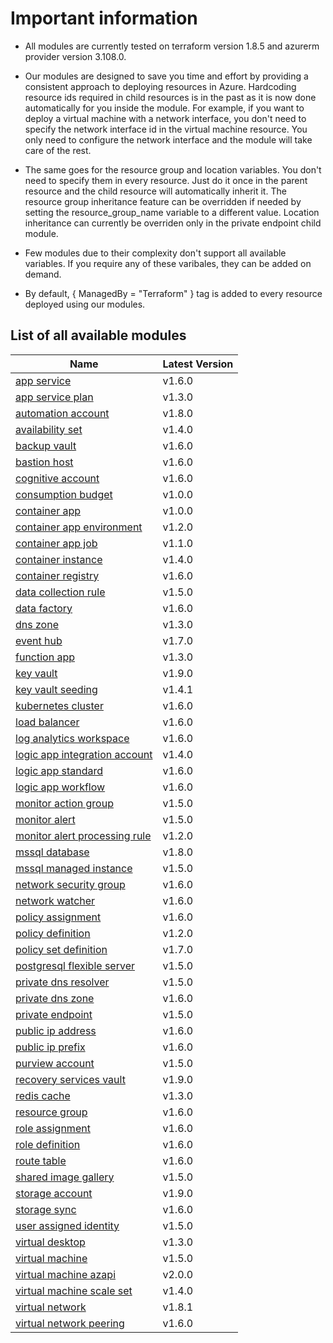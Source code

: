 # Important information
* All modules are currently tested on terraform version 1.8.5 and azurerm provider version 3.108.0.

* Our modules are designed to save you time and effort by providing a consistent approach to deploying resources in Azure. Hardcoding resource ids required in child resources is in the past as it is now done automatically for you inside the module. For example, if you want to deploy a virtual machine with a network interface, you don't need to specify the network interface id in the virtual machine resource. You only need to configure the network interface and the module will take care of the rest.

* The same goes for the resource group and location variables. You don't need to specify them in every resource. Just do it once in the parent resource and the child resource will automatically inherit it. The resource group inheritance feature can be overridden if needed by setting the resource_group_name variable to a different value. Location inheritance can currently be overriden only in the private endpoint child module.

* Few modules due to their complexity don't support all available variables. If you require any of these varibales, they can be added on demand.

* By default, { ManagedBy = "Terraform" } tag is added to every resource deployed using our modules.

## List of all available modules


| Name | Latest Version |
| ---- | -------------- |
| [app service](./app-service/README.md) | v1.6.0 |
| [app service plan](./app-service-plan/README.md) | v1.3.0 |
| [automation account](./automation-account/README.md) | v1.8.0 |
| [availability set](./availability-set/README.md) | v1.4.0 |
| [backup vault](./backup-vault/README.md) | v1.6.0 |
| [bastion host](./bastion-host/README.md) | v1.6.0 |
| [cognitive account](./cognitive-account/README.md) | v1.6.0 |
| [consumption budget](./consumption-budget/README.md) | v1.0.0 |
| [container app](./container-app/README.md) | v1.0.0 |
| [container app environment](./container-app-environment/README.md) | v1.2.0 |
| [container app job](./container-app-job/README.md) | v1.1.0 |
| [container instance](./container-instance/README.md) | v1.4.0 |
| [container registry](./container-registry/README.md) | v1.6.0 |
| [data collection rule](./data-collection-rule/README.md) | v1.5.0 |
| [data factory](./data-factory/README.md) | v1.6.0 |
| [dns zone](./dns-zone/README.md) | v1.3.0 |
| [event hub](./event-hub/README.md) | v1.7.0 |
| [function app](./function-app/README.md) | v1.3.0 |
| [key vault](./key-vault/README.md) | v1.9.0 |
| [key vault seeding](./key-vault-seeding/README.md) | v1.4.1 |
| [kubernetes cluster](./kubernetes-cluster/README.md) | v1.6.0 |
| [load balancer](./load-balancer/README.md) | v1.6.0 |
| [log analytics workspace](./log-analytics-workspace/README.md) | v1.6.0 |
| [logic app integration account](./logic-app-integration-account/README.md) | v1.4.0 |
| [logic app standard](./logic-app-standard/README.md) | v1.6.0 |
| [logic app workflow](./logic-app-workflow/README.md) | v1.6.0 |
| [monitor action group](./monitor-action-group/README.md) | v1.5.0 |
| [monitor alert](./monitor-alert/README.md) | v1.5.0 |
| [monitor alert processing rule](./monitor-alert-processing-rule/README.md) | v1.2.0 |
| [mssql database](./mssql-database/README.md) | v1.8.0 |
| [mssql managed instance](./mssql-managed-instance/README.md) | v1.5.0 |
| [network security group](./network-security-group/README.md) | v1.6.0 |
| [network watcher](./network-watcher/README.md) | v1.6.0 |
| [policy assignment](./policy-assignment/README.md) | v1.6.0 |
| [policy definition](./policy-definition/README.md) | v1.2.0 |
| [policy set definition](./policy-set-definition/README.md) | v1.7.0 |
| [postgresql flexible server](./postgresql-flexible-server/README.md) | v1.5.0 |
| [private dns resolver](./private-dns-resolver/README.md) | v1.5.0 |
| [private dns zone](./private-dns-zone/README.md) | v1.6.0 |
| [private endpoint](./private-endpoint/README.md) | v1.5.0 |
| [public ip address](./public-ip-address/README.md) | v1.6.0 |
| [public ip prefix](./public-ip-prefix/README.md) | v1.6.0 |
| [purview account](./purview-account/README.md) | v1.5.0 |
| [recovery services vault](./recovery-services-vault/README.md) | v1.9.0 |
| [redis cache](./redis-cache/README.md) | v1.3.0 |
| [resource group](./resource-group/README.md) | v1.6.0 |
| [role assignment](./role-assignment/README.md) | v1.6.0 |
| [role definition](./role-definition/README.md) | v1.6.0 |
| [route table](./route-table/README.md) | v1.6.0 |
| [shared image gallery](./shared-image-gallery/README.md) | v1.5.0 |
| [storage account](./storage-account/README.md) | v1.9.0 |
| [storage sync](./storage-sync/README.md) | v1.6.0 |
| [user assigned identity](./user-assigned-identity/README.md) | v1.5.0 |
| [virtual desktop](./virtual-desktop/README.md) | v1.3.0 |
| [virtual machine](./virtual-machine/README.md) | v1.5.0 |
| [virtual machine azapi](./virtual-machine-azapi/README.md) | v2.0.0 |
| [virtual machine scale set](./virtual-machine-scale-set/README.md) | v1.4.0 |
| [virtual network](./virtual-network/README.md) | v1.8.1 |
| [virtual network peering](./virtual-network-peering/README.md) | v1.6.0 |
